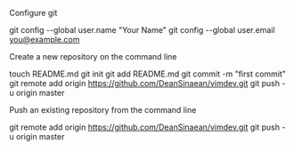 Configure git

git config --global user.name "Your Name"
git config --global user.email you@example.com


Create a new repository on the command line

touch README.md
git init
git add README.md
git commit -m "first commit"
git remote add origin https://github.com/DeanSinaean/vimdev.git
git push -u origin master

Push an existing repository from the command line

git remote add origin https://github.com/DeanSinaean/vimdev.git
git push -u origin master


